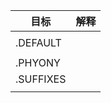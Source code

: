 | 目标      | 解释 |
| --------- | ---- |
|           |      |
| .DEFAULT  |      |
|           |      |
| .PHYONY   |      |
| .SUFFIXES |      |
|           |      |

